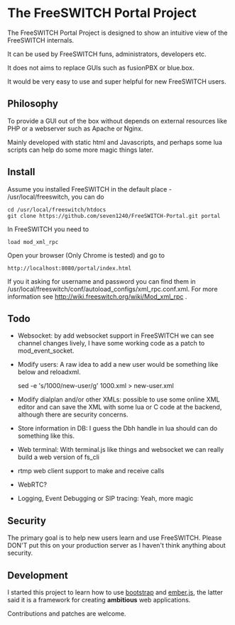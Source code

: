# The FreeSWITCH Portal Project

The FreeSWITCH Portal Project is designed to show an intuitive view of the FreeSWITCH internals.

It can be used by FreeSWITCH funs, administrators, developers etc.

It does not aims to replace GUIs such as fusionPBX or blue.box.

It would be very easy to use and super helpful for new FreeSWITCH users.

## Philosophy

To provide a GUI out of the box without depends on external resources like PHP or a webserver such as Apache or Nginx.

Mainly developed with static html and Javascripts, and perhaps some lua scripts can help do some more magic things later.

## Install

Assume you installed FreeSWITCH in the default place - /usr/local/freeswitch, you can do

    cd /usr/local/freeswitch/htdocs
    git clone https://github.com/seven1240/FreeSWITCH-Portal.git portal

In FreeSWITCH you need to

    load mod_xml_rpc

Open your browser (Only Chrome is tested) and go to

    http://localhost:8080/portal/index.html

If you it asking for username and password you can find them in /usr/local/freeswitch/conf/autoload_configs/xml\_rpc.conf.xml. For more information see <http://wiki.freeswitch.org/wiki/Mod_xml_rpc> .

## Todo

* Websocket: by add websocket support in FreeSWITCH we can see channel changes lively, I have some working code as a patch to mod\_event\_socket.

* Modify users: A raw idea to add a new user would be something like below and reloadxml.

    sed -e 's/1000/new-user/g' 1000.xml > new-user.xml

* Modify dialplan and/or other XMLs: possible to use some online XML editor and can save the XML with some lua or C code at the backend, although there are security concerns.

* Store information in DB: I guess the Dbh handle in lua should can do something like this.

* Web terminal: With terminal.js like things and websocket we can really build a web version of fs_cli

* rtmp web client support to make and receive calls

* WebRTC?

* Logging, Event Debugging or SIP tracing: Yeah, more magic

## Security

The primary goal is to help new users learn and use FreeSWITCH. Please DON'T put this on your production server as I haven't think anything about security.

## Development

I started this project to learn how to use [bootstrap](twitter.github.com/bootstrap/index.html) and [ember.js](twitter.github.com/bootstrap/index.html), the latter said it is a framework for creating **ambitious** web applications.

Contributions and patches are welcome.
